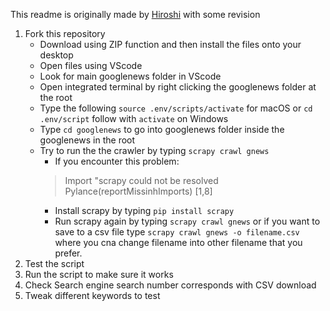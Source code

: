 This readme is originally made by [Hiroshi](https://github.com/GithubHM1) with some revision

1)	Fork this repository
    - Download using ZIP function and then install the files onto your desktop
    - Open files using VScode
    - Look for main googlenews folder in VScode
    - Open integrated terminal by right clicking the googlenews folder at the root
    - Type the following `source .env/scripts/activate` for macOS or `cd .env/script` follow with `activate` on Windows
    - Type `cd googlenews` to go into googlenews folder inside the googlenews in the root
    - Try to run the the crawler by typing `scrapy crawl gnews`
        - If you encounter this problem: 
        > Import "scrapy could not be resolved Pylance(reportMissinhImports) [1,8]
        - Install scrapy by typing `pip install scrapy`
        - Run scrapy again by typing `scrapy crawl gnews` or if you want to save to a csv file type `scrapy crawl gnews -o filename.csv` where you cna change filename into other filename that you prefer.
2) Test the script 
3) Run the script to make sure it works 
4) Check Search engine search number corresponds with CSV download 
5) Tweak different keywords to test
        



